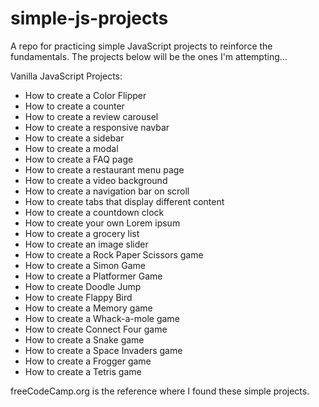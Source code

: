 # simple-js-projects

A repo for practicing simple JavaScript projects to reinforce the fundamentals.
The projects below will be the ones I'm attempting...

Vanilla JavaScript Projects:

* How to create a Color Flipper
* How to create a counter
* How to create a review carousel
* How to create a responsive navbar
* How to create a sidebar
* How to create a modal
* How to create a FAQ page
* How to create a restaurant menu page
* How to create a video background
* How to create a navigation bar on scroll
* How to create tabs that display different content
* How to create a countdown clock
* How to create your own Lorem ipsum
* How to create a grocery list
* How to create an image slider
* How to create a Rock Paper Scissors game
* How to create a Simon Game
* How to create a Platformer Game
* How to create Doodle Jump
* How to create Flappy Bird
* How to create a Memory game
* How to create a Whack-a-mole game
* How to create Connect Four game
* How to create a Snake game
* How to create a Space Invaders game
* How to create a Frogger game
* How to create a Tetris game

freeCodeCamp.org is the reference where I found these simple projects.
